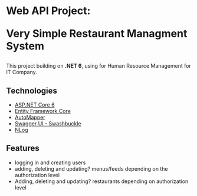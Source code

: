 ﻿# Web API Project:<p/>Very Simple Restaurant Managment System

This project building on **.NET 6**, using for Human Resource Management for IT Company.

## Technologies

* [ASP.NET Core 6](https://docs.microsoft.com/en-us/aspnet/core/release-notes/aspnetcore-6.0?view=aspnetcore-6.0)
* [Entity Framework Core](https://docs.microsoft.com/en-us/ef/core/)
* [AutoMapper](https://automapper.org/)
* [Swagger UI - Swashbuckle](https://github.com/domaindrivendev/Swashbuckle.AspNetCore)
* [NLog](https://nlog-project.org/)

## Features
* logging in and creating users
* adding, deleting and updating? menus/feeds depending on the authorization level
* Adding, deleting and updating? restaurants depending on authorization level
